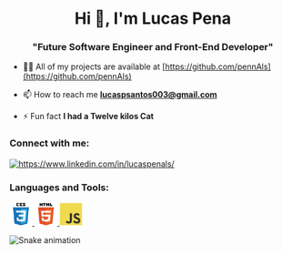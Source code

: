 <h1 align="center">Hi 👋, I'm Lucas Pena</h1>
<h3 align="center">"Future Software Engineer and Front-End Developer"</h3>

- 👨‍💻 All of my projects are available at [https://github.com/pennAls](https://github.com/pennAls)

- 📫 How to reach me **lucaspsantos003@gmail.com**

- ⚡ Fun fact **I had a Twelve kilos Cat**

<h3 align="left">Connect with me:</h3>
<p align="left">
<a href="https://linkedin.com/in/https://www.linkedin.com/in/lucaspenals/" target="blank"><img align="center" src="https://raw.githubusercontent.com/rahuldkjain/github-profile-readme-generator/master/src/images/icons/Social/linked-in-alt.svg" alt="https://www.linkedin.com/in/lucaspenals/" height="30" width="40" /></a>
</p>

<h3 align="left">Languages and Tools:</h3>
<p align="left"> <a href="https://www.w3schools.com/css/" target="_blank" rel="noreferrer"> <img src="https://raw.githubusercontent.com/devicons/devicon/master/icons/css3/css3-original-wordmark.svg" alt="css3" width="40" height="40"/> </a> <a href="https://www.w3.org/html/" target="_blank" rel="noreferrer"> <img src="https://raw.githubusercontent.com/devicons/devicon/master/icons/html5/html5-original-wordmark.svg" alt="html5" width="40" height="40"/> </a> <a href="https://developer.mozilla.org/en-US/docs/Web/JavaScript" target="_blank" rel="noreferrer"> <img src="https://raw.githubusercontent.com/devicons/devicon/master/icons/javascript/javascript-original.svg" alt="javascript" width="40" height="40"/> </a> </p>

![Snake animation](https://github.com/{{pennAls}}/{{pennAls}}/blob/output/github-contribution-grid-snake.svg)
